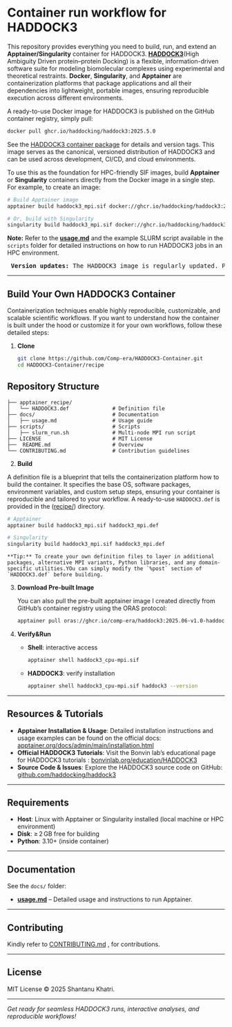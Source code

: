 # Container run workflow for HADDOCK3

This repository provides everything you need to build, run, and extend an **Apptainer/Singularity** container for HADDOCK3. [**HADDOCK3**](https://www.biorxiv.org/content/10.1101/2025.04.30.651432v1)(High Ambiguity Driven protein–protein Docking) is a flexible, information-driven software suite for modeling biomolecular complexes using experimental and theoretical restraints. **Docker**, **Singularity**, and **Apptainer** are containerization platforms that package applications and all their dependencies into lightweight, portable images, ensuring reproducible execution across different environments.

A ready-to-use Docker image for HADDOCK3 is published on the GitHub container registry, simply pull:
```bash
docker pull ghcr.io/haddocking/haddock3:2025.5.0
```
See the [HADDOCK3 container package](https://github.com/haddocking/haddock3/pkgs/container/haddock3) for details and version tags. This image serves as the canonical, versioned distribution of HADDOCK3 and can be used across development, CI/CD, and cloud environments.

To use this as the foundation for HPC-friendly SIF images, build **Apptainer** or **Singularity** containers directly from the Docker image in a single step. For example, to create an image:

```bash
# Build Apptainer image
apptainer build haddock3_mpi.sif docker://ghcr.io/haddocking/haddock3:2025.5.0

# Or, build with Singularity
singularity build haddock3_mpi.sif docker://ghcr.io/haddocking/haddock3:2025.5.0
  ```
**Note:** Refer to the [**usage.md**](https://github.com/Comp-era/HADDOCK3-Container/blob/main/docs/usage.md) and the example SLURM script available in the `scripts` folder for detailed instructions on how to run HADDOCK3 jobs in an HPC environment.
<pre> <strong>Version updates:</strong> The HADDOCK3 image is regularly updated. Please check the tags at <a href="https://github.com/haddocking/haddock3/pkgs/container/haddock3">ghcr.io/haddocking/haddock3</a> for the latest version. </pre>

---

##  Build Your Own HADDOCK3 Container
Containerization techniques enable highly reproducible, customizable, and scalable scientific workflows. If you want to understand how the container is built under the hood or customize it for your own workflows, follow these detailed steps:
1. **Clone**

   ```bash
   git clone https://github.com/Comp-era/HADDOCK3-Container.git
   cd HADDOCK3-Container/recipe


##  Repository Structure

```plaintext
├── apptainer_recipe/                  
│   └── HADDOCK3.def              # Definition file
├── docs/                         # Documentation 
│   ├── usage.md                  # Usage guide
├── scripts/                      # Scripts
│   ├── slurm_run.sh              # Multi-node MPI run script
├── LICENSE                       # MIT License
├──  README.md                    # Overview
└── CONTRIBUTING.md               # Contribution guidelines
```

2. **Build** 

A definition file is a blueprint that tells the containerization platform how to build the container. It specifies the base OS, software packages, environment variables, and custom setup steps, ensuring your container is reproducible and tailored to your workflow.
A ready-to-use `HADDOCK3.def` is provided in the ([recipe/](https://github.com/Comp-era/HADDOCK3-Container/tree/main/recipe)) directory.

   ```bash
   # Apptainer
   apptainer build haddock3_mpi.sif haddock3_mpi.def

   # Singularity
   singularity build haddock3_mpi.sif haddock3_mpi.def
   ```

    **Tip:** To create your own definition files to layer in additional packages, alternative MPI variants, Python libraries, and any domain-specific utilities.YOu can simply modify the `%post` section of `HADDOCK3.def` before building.

3. **Download Pre-built Image**

   You can also pull the pre-built apptainer image I created directly from GitHub’s container registry using the ORAS protocol:

   ```bash
   apptainer pull oras://ghcr.io/comp-era/haddock3:2025.06-v1.0-haddock3-mpi
   ```

4. **Verify&Run**

   - **Shell**: interactive access
     ```bash
     apptainer shell haddock3_cpu-mpi.sif
     ```
   - **HADDOCK3**: verify installation
     ```bash
     apptainer shell haddock3_cpu-mpi.sif haddock3 --version
     ```

---
##  Resources & Tutorials

- **Apptainer Installation & Usage**: Detailed installation instructions and usage examples can be found on the official docs: [apptainer.org/docs/admin/main/installation.html](https://apptainer.org/docs/admin/main/installation.html)
- **Official HADDOCK3 Tutorials**: Visit the Bonvin lab’s educational page for HADDOCK3 tutorials : [bonvinlab.org/education/HADDOCK3](https://www.bonvinlab.org/education/HADDOCK3/)
- **Source Code & Issues**: Explore the HADDOCK3 source code on GitHub: [github.com/haddocking/haddock3](https://github.com/haddocking/haddock3)

---

##  Requirements

- **Host**: Linux with Apptainer or Singularity installed (local machine or HPC environment)
- **Disk**: ≥ 2 GB free for building
- **Python**: 3.10+ (inside container)

---

##  Documentation

See the `docs/` folder:

- [**usage.md**](https://github.com/Comp-era/HADDOCK3-Container/blob/main/docs/usage.md) – Detailed usage and instructions to run Apptainer.

---

##  Contributing

Kindly refer to [CONTRIBUTING.md](CONTRIBUTING.md) , for contributions.



---

##  License

MIT License © 2025 Shantanu Khatri.

---

*Get ready for seamless HADDOCK3 runs, interactive analyses, and reproducible workflows!*


